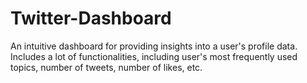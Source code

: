 # Twitter-Dashboard
An intuitive dashboard for providing insights into a user's profile data.
Includes a lot of functionalities, including user's most frequently used topics, number of tweets, number of likes, etc.
